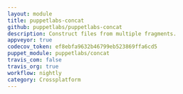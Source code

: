 ```yaml
---
layout: module
title: puppetlabs-concat
github: puppetlabs/puppetlabs-concat
description: Construct files from multiple fragments.
appveyor: true
codecov_token: ef8ebfa9632b46799eb523869ffa6cd5
puppet_module: puppetlabs/concat
travis_com: false
travis_org: true
workflow: nightly
category: Crossplatform
---
```

